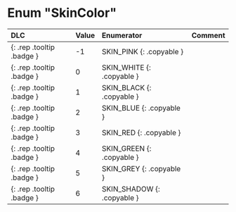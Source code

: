 # Enum "SkinColor"
|DLC|Value|Enumerator|Comment|
|:--|:--|:--|:--|
|[ ](#){: .rep .tooltip .badge }|-1 |SKIN_PINK {: .copyable } |  |
|[ ](#){: .rep .tooltip .badge }|0 |SKIN_WHITE {: .copyable } |  |
|[ ](#){: .rep .tooltip .badge }|1 |SKIN_BLACK {: .copyable } |  |
|[ ](#){: .rep .tooltip .badge }|2 |SKIN_BLUE {: .copyable } |  |
|[ ](#){: .rep .tooltip .badge }|3 |SKIN_RED {: .copyable } |  |
|[ ](#){: .rep .tooltip .badge }|4 |SKIN_GREEN {: .copyable } |  |
|[ ](#){: .rep .tooltip .badge }|5 |SKIN_GREY {: .copyable } |  |
|[ ](#){: .rep .tooltip .badge }|6 |SKIN_SHADOW {: .copyable } |  |
